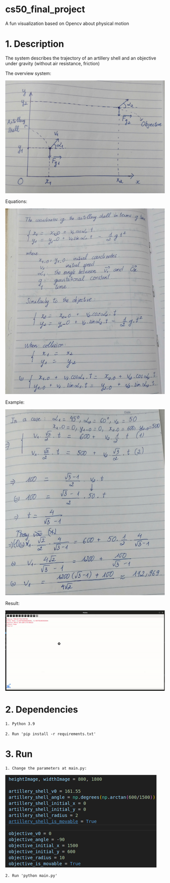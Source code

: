 # cs50_final_project
A fun visualization based on Opencv about physical motion

# 1. Description
The system describes the trajectory of an artillery shell and an objective under gravity (without air resistance, friction)

The overview system:

![alt text](images/overview.jpg)

Equations:

![alt text](images/equations.jpg)

Example:

![alt text](images/example.jpg)

Result:

![](images/example.gif)

# 2. Dependencies
    1. Python 3.9 

    2. Run 'pip install -r requirements.txt'

# 3. Run
    1. Change the parameters at main.py:
![alt text](images/params.png)

    2. Run 'python main.py'